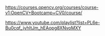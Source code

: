 https://courses.opencv.org/courses/course-v1:OpenCV+Bootcamp+CV0/course/

https://www.youtube.com/playlist?list=PL6e-Bu0cqf_jyhItJm_hEAopg8XNvoMXY
